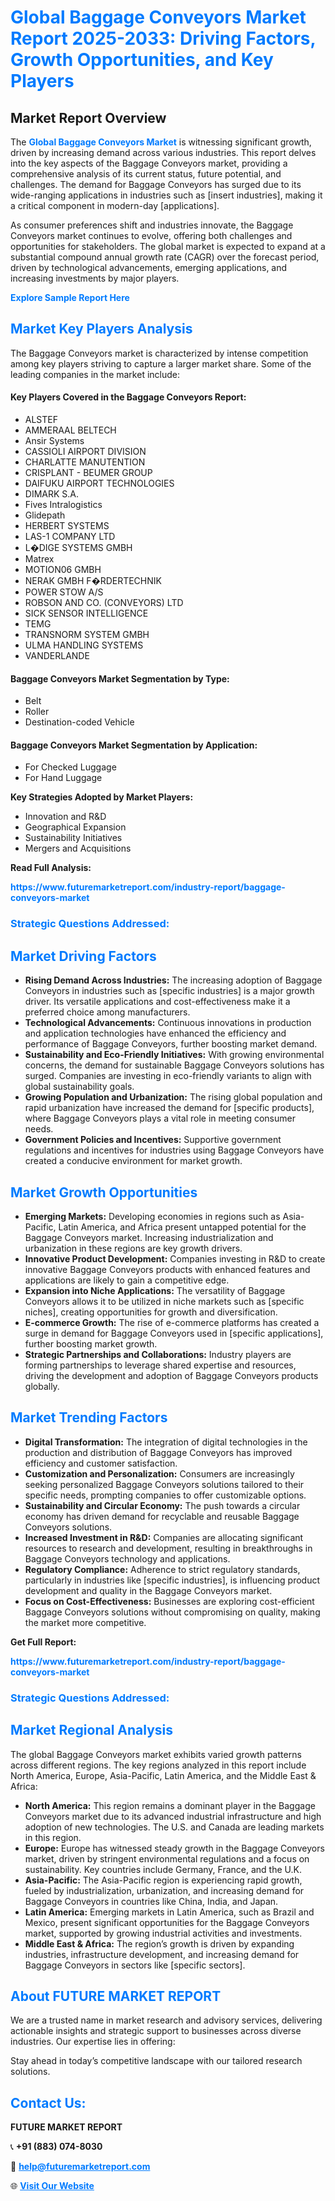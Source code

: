 <h1 style="color: #007BFF;">Global Baggage Conveyors Market Report 2025-2033: Driving Factors, Growth Opportunities, and Key Players</h1>

<section id="overview">
<h2>Market Report Overview</h2>
<p>The <a href="https://www.futuremarketreport.com/industry-report/baggage-conveyors-market" style="color: #007BFF; text-decoration: none;"><strong>Global Baggage Conveyors Market</strong></a> is witnessing significant growth, driven by increasing demand across various industries. This report delves into the key aspects of the Baggage Conveyors market, providing a comprehensive analysis of its current status, future potential, and challenges. The demand for Baggage Conveyors has surged due to its wide-ranging applications in industries such as [insert industries], making it a critical component in modern-day [applications].</p>
<p>As consumer preferences shift and industries innovate, the Baggage Conveyors market continues to evolve, offering both challenges and opportunities for stakeholders. The global market is expected to expand at a substantial compound annual growth rate (CAGR) over the forecast period, driven by technological advancements, emerging applications, and increasing investments by major players.</p>
</section>

<section id="overview">
<p><a href="https://www.futuremarketreport.com/request-sample/reportId=46075" style="color: #007BFF; text-decoration: none;"><strong>Explore Sample Report Here</strong></a></p>
</section>

<section id="key-players">
<h2 style="color: #007BFF;">Market Key Players Analysis</h2>
<p>The Baggage Conveyors market is characterized by intense competition among key players striving to capture a larger market share. Some of the leading companies in the market include:</p>
<h4>Key Players Covered in the Baggage Conveyors Report:</h4>
<ul><li>ALSTEF</li><li>AMMERAAL BELTECH</li><li>Ansir Systems</li><li>CASSIOLI AIRPORT DIVISION</li><li>CHARLATTE MANUTENTION</li><li>CRISPLANT - BEUMER GROUP</li><li>DAIFUKU AIRPORT TECHNOLOGIES</li><li>DIMARK S.A.</li><li>Fives Intralogistics</li><li>Glidepath</li><li>HERBERT SYSTEMS</li><li>LAS-1 COMPANY LTD</li><li>L�DIGE SYSTEMS GMBH</li><li>Matrex</li><li>MOTION06 GMBH</li><li>NERAK GMBH F�RDERTECHNIK</li><li>POWER STOW A/S</li><li>ROBSON AND CO. (CONVEYORS) LTD</li><li>SICK SENSOR INTELLIGENCE</li><li>TEMG</li><li>TRANSNORM SYSTEM GMBH</li><li>ULMA HANDLING SYSTEMS</li><li>VANDERLANDE</li></ul>
<h4>Baggage Conveyors Market Segmentation by Type:</h4>
<ul><li>Belt</li><li>Roller</li><li>Destination-coded Vehicle</li></ul>

<h4>Baggage Conveyors Market Segmentation by Application:</h4>
<ul><li>For Checked Luggage</li><li>For Hand Luggage</li></ul>
<p><strong>Key Strategies Adopted by Market Players:</strong></p>
<ul>
<li>Innovation and R&D</li>
<li>Geographical Expansion</li>
<li>Sustainability Initiatives</li>
<li>Mergers and Acquisitions</li>
</ul>
</section>

<section>
<p><strong>Read Full Analysis: </strong></p><a href="https://www.futuremarketreport.com/industry-report/baggage-conveyors-market" style="color: #007BFF; text-decoration: none;"><strong>https://www.futuremarketreport.com/industry-report/baggage-conveyors-market</strong></a>
<h3 style="color: #007BFF;">Strategic Questions Addressed:</h3>
</section>

<section id="driving-factors">
<h2 style="color: #007BFF;">Market Driving Factors</h2>
<ul>
<li><strong>Rising Demand Across Industries:</strong> The increasing adoption of Baggage Conveyors in industries such as [specific industries] is a major growth driver. Its versatile applications and cost-effectiveness make it a preferred choice among manufacturers.</li>
<li><strong>Technological Advancements:</strong> Continuous innovations in production and application technologies have enhanced the efficiency and performance of Baggage Conveyors, further boosting market demand.</li>
<li><strong>Sustainability and Eco-Friendly Initiatives:</strong> With growing environmental concerns, the demand for sustainable Baggage Conveyors solutions has surged. Companies are investing in eco-friendly variants to align with global sustainability goals.</li>
<li><strong>Growing Population and Urbanization:</strong> The rising global population and rapid urbanization have increased the demand for [specific products], where Baggage Conveyors plays a vital role in meeting consumer needs.</li>
<li><strong>Government Policies and Incentives:</strong> Supportive government regulations and incentives for industries using Baggage Conveyors have created a conducive environment for market growth.</li>
</ul>
</section>

<section id="growth-opportunities">
<h2 style="color: #007BFF;">Market Growth Opportunities</h2>
<ul>
<li><strong>Emerging Markets:</strong> Developing economies in regions such as Asia-Pacific, Latin America, and Africa present untapped potential for the Baggage Conveyors market. Increasing industrialization and urbanization in these regions are key growth drivers.</li>
<li><strong>Innovative Product Development:</strong> Companies investing in R&D to create innovative Baggage Conveyors products with enhanced features and applications are likely to gain a competitive edge.</li>
<li><strong>Expansion into Niche Applications:</strong> The versatility of Baggage Conveyors allows it to be utilized in niche markets such as [specific niches], creating opportunities for growth and diversification.</li>
<li><strong>E-commerce Growth:</strong> The rise of e-commerce platforms has created a surge in demand for Baggage Conveyors used in [specific applications], further boosting market growth.</li>
<li><strong>Strategic Partnerships and Collaborations:</strong> Industry players are forming partnerships to leverage shared expertise and resources, driving the development and adoption of Baggage Conveyors products globally.</li>
</ul>
</section>

<section id="trending-factors">
<h2 style="color: #007BFF;">Market Trending Factors</h2>
<ul>
<li><strong>Digital Transformation:</strong> The integration of digital technologies in the production and distribution of Baggage Conveyors has improved efficiency and customer satisfaction.</li>
<li><strong>Customization and Personalization:</strong> Consumers are increasingly seeking personalized Baggage Conveyors solutions tailored to their specific needs, prompting companies to offer customizable options.</li>
<li><strong>Sustainability and Circular Economy:</strong> The push towards a circular economy has driven demand for recyclable and reusable Baggage Conveyors solutions.</li>
<li><strong>Increased Investment in R&D:</strong> Companies are allocating significant resources to research and development, resulting in breakthroughs in Baggage Conveyors technology and applications.</li>
<li><strong>Regulatory Compliance:</strong> Adherence to strict regulatory standards, particularly in industries like [specific industries], is influencing product development and quality in the Baggage Conveyors market.</li>
<li><strong>Focus on Cost-Effectiveness:</strong> Businesses are exploring cost-efficient Baggage Conveyors solutions without compromising on quality, making the market more competitive.</li>
</ul>
</section>

<section>
<p><strong>Get Full Report: </strong></p><a href="https://www.futuremarketreport.com/industry-report/baggage-conveyors-market" style="color: #007BFF; text-decoration: none;"><strong>https://www.futuremarketreport.com/industry-report/baggage-conveyors-market</strong></a>
<h3 style="color: #007BFF;">Strategic Questions Addressed:</h3>
</section>


<section id="regional-analysis">
<h2 style="color: #007BFF;">Market Regional Analysis</h2>
<p>The global Baggage Conveyors market exhibits varied growth patterns across different regions. The key regions analyzed in this report include North America, Europe, Asia-Pacific, Latin America, and the Middle East & Africa:</p>
<ul>
<li><strong>North America:</strong> This region remains a dominant player in the Baggage Conveyors market due to its advanced industrial infrastructure and high adoption of new technologies. The U.S. and Canada are leading markets in this region.</li>
<li><strong>Europe:</strong> Europe has witnessed steady growth in the Baggage Conveyors market, driven by stringent environmental regulations and a focus on sustainability. Key countries include Germany, France, and the U.K.</li>
<li><strong>Asia-Pacific:</strong> The Asia-Pacific region is experiencing rapid growth, fueled by industrialization, urbanization, and increasing demand for Baggage Conveyors in countries like China, India, and Japan.</li>
<li><strong>Latin America:</strong> Emerging markets in Latin America, such as Brazil and Mexico, present significant opportunities for the Baggage Conveyors market, supported by growing industrial activities and investments.</li>
<li><strong>Middle East & Africa:</strong> The region’s growth is driven by expanding industries, infrastructure development, and increasing demand for Baggage Conveyors in sectors like [specific sectors].</li>
</ul>
</section>

<footer>
<h2 style="color: #007BFF;">About FUTURE MARKET REPORT</h2>
<p>We are a trusted name in market research and advisory services, delivering actionable insights and strategic support to businesses across diverse industries. Our expertise lies in offering:</p>

<p>Stay ahead in today’s competitive landscape with our tailored research solutions.</p>

<h2 style="color: #007BFF;">Contact Us:</h2>
<p><strong>FUTURE MARKET REPORT</strong></p>
<p>📞 <strong>+91 (883) 074-8030</strong></p>
<p>📧 <strong><a href="mailto:help@futuremarketreport.com" style="color: #007BFF;">help@futuremarketreport.com</a></strong></p>
<p>🌐 <strong><a href="https://www.futuremarketreport.com/" style="color: #007BFF;">Visit Our Website</a></strong></p>
</footer>